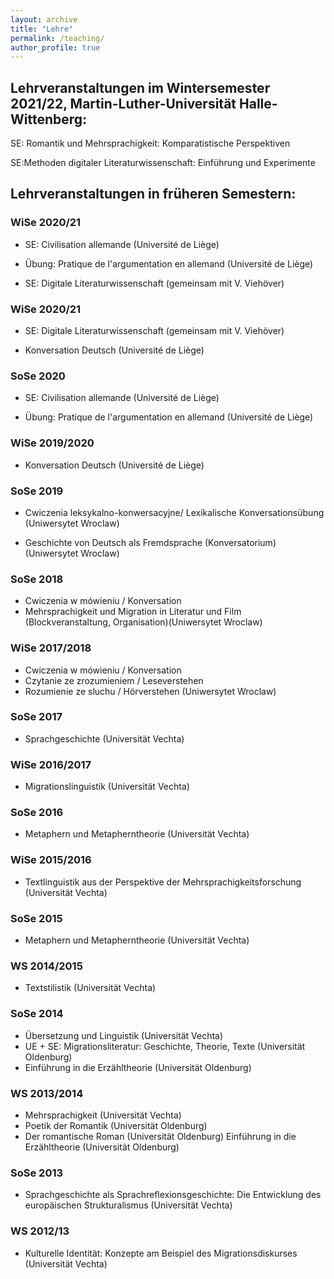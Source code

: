 ```yaml
---
layout: archive
title: "Lehre"
permalink: /teaching/
author_profile: true
---
```

## Lehrveranstaltungen im Wintersemester 2021/22, Martin-Luther-Universität Halle-Wittenberg:

SE: Romantik und Mehrsprachigkeit: Komparatistische Perspektiven 

SE:Methoden digitaler Literaturwissenschaft: Einführung und Experimente

## Lehrveranstaltungen in früheren Semestern:
### WiSe 2020/21

* SE: Civilisation allemande (Université de Liège)

* Übung: Pratique de l'argumentation en allemand (Université de Liège)

* SE: Digitale Literaturwissenschaft (gemeinsam mit V. Viehöver)
### WiSe 2020/21

* SE: Digitale Literaturwissenschaft (gemeinsam mit V. Viehöver)

* Konversation Deutsch (Université de Liège)

### SoSe 2020
* SE: Civilisation allemande (Université de Liège)

* Übung: Pratique de l'argumentation en allemand (Université de Liège)

### WiSe 2019/2020
* Konversation Deutsch (Université de Liège)

### SoSe 2019
* Cwiczenia leksykalno-konwersacyjne/ Lexikalische Konversationsübung (Uniwersytet Wroclaw)

* Geschichte von Deutsch als Fremdsprache (Konversatorium) (Uniwersytet Wroclaw)

### SoSe 2018
* Cwiczenia w mówieniu / Konversation
* Mehrsprachigkeit und Migration in Literatur und Film (Blockveranstaltung, Organisation)(Uniwersytet Wroclaw)

### WiSe 2017/2018
* Cwiczenia w mówieniu / Konversation
* Czytanie ze zrozumieniem / Leseverstehen
* Rozumienie ze sluchu / Hörverstehen (Uniwersytet Wroclaw)

### SoSe 2017
* Sprachgeschichte (Universität Vechta)

### WiSe 2016/2017
* Migrationslinguistik (Universität Vechta)

### SoSe 2016
* Metaphern und Metapherntheorie (Universität Vechta)

### WiSe 2015/2016
* Textlinguistik aus der Perspektive der Mehrsprachigkeitsforschung (Universität Vechta)

### SoSe 2015
* Metaphern und Metapherntheorie (Universität Vechta)

### WS 2014/2015
* Textstilistik (Universität Vechta)

### SoSe 2014
* Übersetzung und Linguistik (Universität Vechta)
* UE + SE: Migrationsliteratur: Geschichte, Theorie, Texte (Universität Oldenburg)
* Einführung in die Erzähltheorie (Universität Oldenburg)

### WS 2013/2014
* Mehrsprachigkeit (Universität Vechta)
* Poetik der Romantik (Universität Oldenburg)
* Der romantische Roman (Universität Oldenburg)
Einführung in die Erzähltheorie (Universität Oldenburg)

### SoSe 2013
* Sprachgeschichte als Sprachreflexionsgeschichte: Die Entwicklung des europäischen Strukturalismus (Universität Vechta)

### WS 2012/13
* Kulturelle Identität: Konzepte am Beispiel des Migrationsdiskurses (Universität Vechta)

